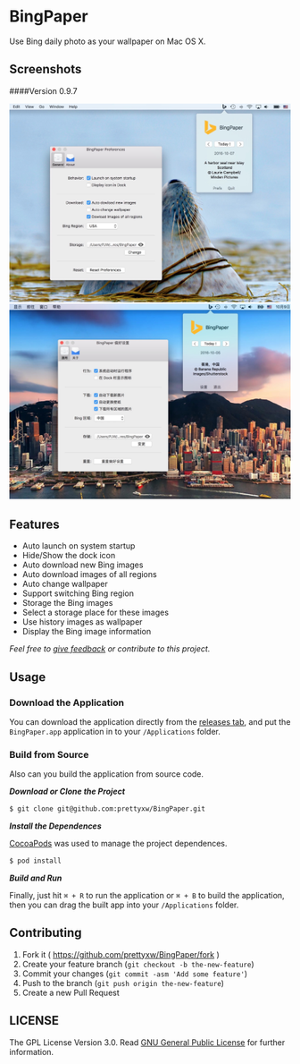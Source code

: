 # BingPaper

Use Bing daily photo as your wallpaper on Mac OS X.

## Screenshots

####Version 0.9.7

![Screenshot](Screenshots/BingPaper_v0.9.7_en_US.jpg)
![Screenshot](Screenshots/BingPaper_v0.9.7_zh_CN.jpg)

## Features

- Auto launch on system startup 
- Hide/Show the dock icon
- Auto download new Bing images
- Auto download images of all regions
- Auto change wallpaper
- Support switching Bing region
- Storage the Bing images
- Select a storage place for these images
- Use history images as wallpaper
- Display the Bing image information

_Feel free to [give feedback](https://github.com/prettyxw/BingPaper/issues/new) or contribute to this project._

## Usage

### Download the Application

You can download the application directly from the [releases tab](https://github.com/prettyxw/BingPaper/releases), and put the `BingPaper.app` application in to your `/Applications` folder.

### Build from Source

Also can you build the application from source code.

___Download or Clone the Project___

``` bash
$ git clone git@github.com:prettyxw/BingPaper.git
```

___Install the Dependences___

[CocoaPods](https://cocoapods.org) was used to manage the project dependences.

``` bash
$ pod install
```

___Build and Run___

Finally, just hit `⌘ + R` to run the application or `⌘ + B` to build the application, then you can drag the built app into your `/Applications` folder.

## Contributing

1. Fork it ( https://github.com/prettyxw/BingPaper/fork )
2. Create your feature branch (`git checkout -b the-new-feature`)
3. Commit your changes (`git commit -asm 'Add some feature'`)
4. Push to the branch (`git push origin the-new-feature`)
5. Create a new Pull Request

## LICENSE

The GPL License Version 3.0. Read [GNU General Public License](https://www.gnu.org/licenses/gpl-3.0.en.html) for further information.
